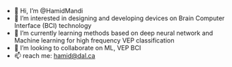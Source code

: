 - 👋 Hi, I’m @HamidMandi
- 👀 I’m interested in designing and developing devices on Brain Computer Interface (BCI) technology
- 🌱 I’m currently learning methods based on deep neural network and Machine learning for high frequency VEP classification
- 💞️ I’m looking to collaborate on ML, VEP BCI
- 📫  reach me: hamid@dal.ca

<!---
HamidMandi/HamidMandi is a ✨ special ✨ repository because its `README.md` (this file) appears on your GitHub profile.
You can click the Preview link to take a look at your changes.
--->
